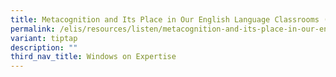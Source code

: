 ```yaml
---
title: Metacognition and Its Place in Our English Language Classrooms (Episode 3)
permalink: /elis/resources/listen/metacognition-and-its-place-in-our-english-language-classrooms-episode-3/
variant: tiptap
description: ""
third_nav_title: Windows on Expertise
---
```

